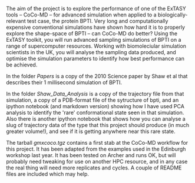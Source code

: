 The aim of the project is to explore the performance of one of the ExTASY tools
– CoCo-MD – for advanced simulation when applied to a biologically-relevant test
case, the protein BPTI. Very long and computationally expensive conventional
simulations have shown how hard it is to properly explore the shape-space of
BPTI – can CoCo-MD do better? Using the ExTASY toolkit, you will run advanced
sampling simulations of BPTI on a range of supercomputer resources. Working with
biomoleciular simulation scientists in the UK, you will analyse the sampling
data produced, and optimise the simulation parameters to identify how best
performance can be achieved.

In the folder *Papers* is a copy of the 2010 Science paper by Shaw et al that 
describes their 1 millisecond simulation of BPTI.

In the folder *Shaw_Data_Analysis* is a copy of the trajectory file from that 
simulation, a copy of a PDB-format file of the sytructure of bpti, and an ipython 
notebook (and markdown version) showing how I have used PCA analysis to identify 
the 'rare' conformational state seen in that simulation. Also there is another
ipython notebook that shows how you can analyse a slug of trajectory data of the
type that this project should produce (in much greater volume!), and see if it
is getting anywhere near this rare state.

The tarball *gmxcoco.tgz* contains a first stab at the CoCo-MD workflow for this
project. It has been adapted from the examples used in the Edinburgh workshop
last year. It has been tested on Archer and runs OK, but will probably need 
tweaking for use on another HPC resource, and in any case the real thing will
need more replicates and cycles. A couple of README files are included which may 
help.
